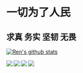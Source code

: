 # 一切为了人民

## 求真 务实 坚韧 无畏

[![Ren's github stats](https://github-readme-stats.vercel.app/api?username=klren0312&show_icons=true&theme=tokyonight)](https://github.com/klren0312)

<a href="https://github.com/klren0312/ironInfoWeapp">
  <img align="left" src="https://github-readme-stats.vercel.app/api/pin/?username=klren0312&repo=ironInfoWeapp&theme=radical" />
</a>
<a href="https://github.com/klren0312/ZSpider">
  <img align="left" src="https://github-readme-stats.vercel.app/api/pin/?username=klren0312&repo=ZSpider&theme=merko" />
</a>
<a href="https://github.com/klren0312/cookies-chrome-plugin">
  <img align="left" src="https://github-readme-stats.vercel.app/api/pin/?username=klren0312&repo=cookies-chrome-plugin&theme=gruvbox" />
</a>
<a href="https://github.com/klren0312/daliy_knowledge">
  <img align="left" src="https://github-readme-stats.vercel.app/api/pin/?username=klren0312&repo=daliy_knowledge&theme=highcontrast" />
</a>
